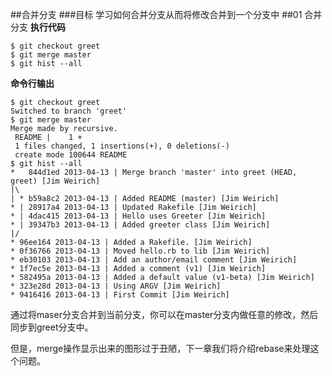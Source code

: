 ##合并分支
###目标
学习如何合并分支从而将修改合并到一个分支中
##01 合并分支
**执行代码**

`$ git checkout greet`  
`$ git merge master`  
`$ git hist --all`

**命令行输出**

	$ git checkout greet
	Switched to branch 'greet'
	$ git merge master
	Merge made by recursive.
 	 README |    1 +
 	 1 files changed, 1 insertions(+), 0 deletions(-)
 	 create mode 100644 README
	$ git hist --all
	*   844d1ed 2013-04-13 | Merge branch 'master' into greet (HEAD, greet) [Jim Weirich]
	|\  
	| * b59a8c2 2013-04-13 | Added README (master) [Jim Weirich]
	* | 28917a4 2013-04-13 | Updated Rakefile [Jim Weirich]
	* | 4dac415 2013-04-13 | Hello uses Greeter [Jim Weirich]
	* | 39347b3 2013-04-13 | Added greeter class [Jim Weirich]
	|/  
	* 96ee164 2013-04-13 | Added a Rakefile. [Jim Weirich]
	* 0f36766 2013-04-13 | Moved hello.rb to lib [Jim Weirich]
	* eb30103 2013-04-13 | Add an author/email comment [Jim Weirich]
	* 1f7ec5e 2013-04-13 | Added a comment (v1) [Jim Weirich]
	* 582495a 2013-04-13 | Added a default value (v1-beta) [Jim Weirich]
	* 323e28d 2013-04-13 | Using ARGV [Jim Weirich]
	* 9416416 2013-04-13 | First Commit [Jim Weirich]

通过将maser分支合并到当前分支，你可以在master分支内做任意的修改，然后同步到greet分支中。

但是，merge操作显示出来的图形过于丑陋，下一章我们将介绍rebase来处理这个问题。
